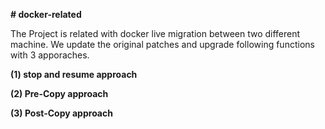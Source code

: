 <b># docker-related</b>

The Project is related with docker live migration between two different machine.
We update the original patches and upgrade following functions with 3 apporaches.

<b>(1) stop and resume approach</b>

<b>(2) Pre-Copy approach</b>

<b>(3) Post-Copy approach</b>

